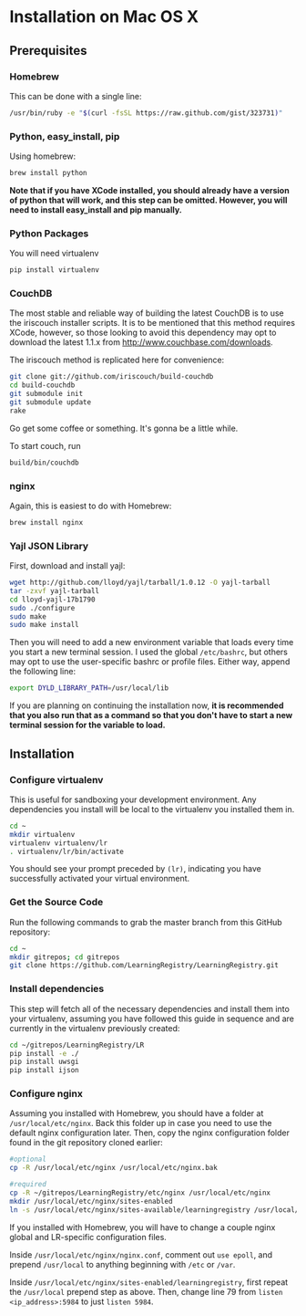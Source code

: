 # Installation on Mac OS X

## Prerequisites

### Homebrew
This can be done with a single line:

```bash
/usr/bin/ruby -e "$(curl -fsSL https://raw.github.com/gist/323731)"
```

### Python, easy_install, pip
Using homebrew:

```bash
brew install python
```

**Note that if you have XCode installed, you should already have a version of python that will work, and this step can be omitted. However, you will need to install easy_install and pip manually.**

### Python Packages
You will need virtualenv
```bash
pip install virtualenv
```

### CouchDB
The most stable and reliable way of building the latest CouchDB is to use the iriscouch installer scripts. It is to be mentioned that this method requires XCode, however, so those looking to avoid this dependency may opt to download the latest 1.1.x from http://www.couchbase.com/downloads.

The iriscouch method is replicated here for convenience:

```bash
git clone git://github.com/iriscouch/build-couchdb
cd build-couchdb
git submodule init
git submodule update
rake
```

Go get some coffee or something. It's gonna be a little while.

To start couch, run
```bash
build/bin/couchdb
```

### nginx

Again, this is easiest to do with Homebrew:
```bash
brew install nginx
```

### Yajl JSON Library
First, download and install yajl:

```bash
wget http://github.com/lloyd/yajl/tarball/1.0.12 -O yajl-tarball
tar -zxvf yajl-tarball
cd lloyd-yajl-17b1790
sudo ./configure
sudo make
sudo make install
```

Then you will need to add a new environment variable that loads every time you start a new terminal session. I used the global `/etc/bashrc`, but others may opt to use the user-specific bashrc or profile files. Either way, append the following line: 

```bash
export DYLD_LIBRARY_PATH=/usr/local/lib
```

If you are planning on continuing the installation now, **it is recommended that you also run that as a command so that you don't have to start a new terminal session for the variable to load.**

## Installation

### Configure virtualenv

This is useful for sandboxing your development environment. Any dependencies you install will be local to the virtualenv you installed them in.

```bash
cd ~
mkdir virtualenv
virtualenv virtualenv/lr
. virtualenv/lr/bin/activate
```

You should see your prompt preceded by `(lr)`, indicating you have successfully activated your virtual environment.

### Get the Source Code

Run the following commands to grab the master branch from this GitHub repository:

```bash
cd ~
mkdir gitrepos; cd gitrepos
git clone https://github.com/LearningRegistry/LearningRegistry.git
```

### Install dependencies

This step will fetch all of the necessary dependencies and install them into your virtualenv, assuming you have followed this guide in sequence and are currently in the virtualenv previously created:

```bash
cd ~/gitrepos/LearningRegistry/LR
pip install -e ./
pip install uwsgi
pip install ijson
```

### Configure nginx
Assuming you installed with Homebrew, you should have a folder at `/usr/local/etc/nginx`. Back this folder up in case you need to use the default nginx configuration later. Then, copy the nginx configuration folder found in the git repository cloned earlier:

```bash
#optional
cp -R /usr/local/etc/nginx /usr/local/etc/nginx.bak 

#required
cp -R ~/gitrepos/LearningRegistry/etc/nginx /usr/local/etc/nginx
mkdir /usr/local/etc/nginx/sites-enabled
ln -s /usr/local/etc/nginx/sites-available/learningregistry /usr/local/etc/nginx/sites-enabled/learningregistry
```

If you installed with Homebrew, you will have to change a couple nginx global and LR-specific configuration files. 

Inside `/usr/local/etc/nginx/nginx.conf`, comment out `use epoll`, and prepend `/usr/local` to anything beginning with `/etc` or `/var`. 

Inside `/usr/local/etc/nginx/sites-enabled/learningregistry`, first repeat the `/usr/local` prepend step as above. Then, change line 79 from `listen <ip_address>:5984` to just `listen 5984`.